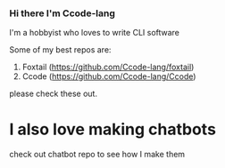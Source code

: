 ### Hi there I'm Ccode-lang
I'm a hobbyist who loves to write CLI software  

Some of my best repos are:  
1. Foxtail (https://github.com/Ccode-lang/foxtail)
2. Ccode (https://github.com/Ccode-lang/Ccode)


please check these out.

# I also love making chatbots
check out chatbot repo to see how I make them
